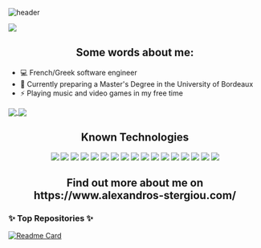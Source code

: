 ![header](https://user-images.githubusercontent.com/44172223/149630101-e04302a2-fd87-48dd-85eb-b3280d417f83.png)

![](https://komarev.com/ghpvc/?username=VernonRoche&color=brightgreen)
<h2 align="center"> Some words about me: </h2>

* 💻 French/Greek software engineer
* 💬 Currently preparing a Master's Degree in the University of Bordeaux
* ⚡ Playing music and video games in my free time

<a href="https://github.com/anuraghazra/github-readme-stats">
  <img align="center" src="https://github-readme-stats.vercel.app/api?username=VernonRoche&hide=stars,prs,issues,contribs&count_private=true&show_icons=true&theme=gotham" />
</a>
<a href="https://github.com/anuraghazra/convoychat">
  <img align="center" src="https://github-readme-stats.vercel.app/api/top-langs/?username=VernonRoche&theme=gotham" />
</a>

<h2 align="center">Known Technologies </h2>
<p align="center">
 <img src="https://img.shields.io/badge/C-00599C?style=flat-square&logo=c&logoColor=white"/>
<img src="https://img.shields.io/badge/-java-red?style=flat-square&logo=java"/>
  <img src="https://img.shields.io/badge/-C++-00599C?style=flat-square&logo=c++"/>
<img src="https://img.shields.io/badge/-Python-yellow?style=flat-square&logo=python"/>
  <img src="https://img.shields.io/badge/-OCaml-orange?style=flat-square&logo=ocaml"/>
<img src="https://img.shields.io/badge/-HTML5-E34F26?style=flat-square&logo=html5&logoColor=white"/>
<img src="https://img.shields.io/badge/-CSS3-1572B6?style=flat-square&logo=css3"/>
<img src="https://img.shields.io/badge/-JavaScript-black?style=flat-square&logo=javascript"/>
  <img src="https://img.shields.io/badge/-PHP-purple?style=flat-square&logo=phpstorm"/>
<img src="https://img.shields.io/badge/-Nodejs-black?style=flat-square&logo=Node.js"/>
  <img src="https://img.shields.io/badge/-Angular-red?style=flat-square&logo=Angular"/>
<img src="https://img.shields.io/badge/-MongoDB-black?style=flat-square&logo=mongodb"/>
<img src="https://img.shields.io/badge/-MySQL-lightgrey?style=flat-square&logo=mysql"/>
<img src="https://img.shields.io/badge/-Solr-orange?style=flat-square&logo=apache-solr"/>
<img src="https://img.shields.io/badge/-Git-black?style=flat-square&logo=git"/>
<img src="https://img.shields.io/badge/-GitHub-black?style=flat-square&logo=github"/>
  <img src="https://img.shields.io/badge/-Scaleway-blueviolet?style=flat-square&logo=Scaleway"/>
</p>

<h2 align="center"> Find out more about me on https://www.alexandros-stergiou.com/ </h2>

### ✨ Top Repositories ✨

[![Readme Card](https://github-readme-stats.vercel.app/api/pin/?username=VernonRoche&theme=gotham&repo=Nachos)](https://github.com/VernonRoche/Nachos)
